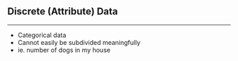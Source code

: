 ## Discrete (Attribute) Data

----

  - Categorical data
  - Cannot easily be subdivided meaningfully
  - ie. number of dogs in my house

